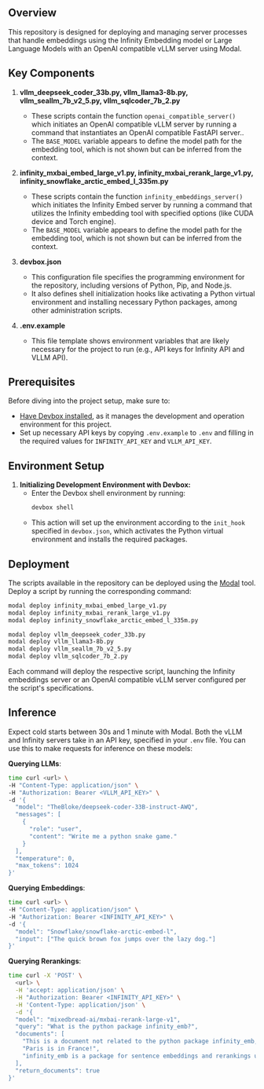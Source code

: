 ## Overview
This repository is designed for deploying and managing server processes that handle embeddings using the Infinity Embedding model or Large Language Models with an OpenAI compatible vLLM server using Modal.

## Key Components
1. **vllm_deepseek_coder_33b.py, vllm_llama3-8b.py, vllm_seallm_7b_v2_5.py, vllm_sqlcoder_7b_2.py**
   - These scripts contain the function `openai_compatible_server()` which initiates an OpenAI compatible vLLM server by running a command that instantiates an OpenAI compatible FastAPI server..
   - The `BASE_MODEL` variable appears to define the model path for the embedding tool, which is not shown but can be inferred from the context.

2. **infinity_mxbai_embed_large_v1.py, infinity_mxbai_rerank_large_v1.py, infinity_snowflake_arctic_embed_l_335m.py**
   - These scripts contain the function `infinity_embeddings_server()` which initiates the Infinity Embed server by running a command that utilizes the Infinity embedding tool with specified options (like CUDA device and Torch engine).
   - The `BASE_MODEL` variable appears to define the model path for the embedding tool, which is not shown but can be inferred from the context.

3. **devbox.json**
   - This configuration file specifies the programming environment for the repository, including versions of Python, Pip, and Node.js.
   - It also defines shell initialization hooks like activating a Python virtual environment and installing necessary Python packages, among other administration scripts.

4. **.env.example**
   - This file template shows environment variables that are likely necessary for the project to run (e.g., API keys for Infinity API and VLLM API).
   
## Prerequisites
Before diving into the project setup, make sure to:
- [Have Devbox installed](https://www.jetify.com/devbox/docs/installing_devbox/), as it manages the development and operation environment for this project.
- Set up necessary API keys by copying `.env.example` to `.env` and filling in the required values for `INFINITY_API_KEY` and `VLLM_API_KEY`.

## Environment Setup
1. **Initializing Development Environment with Devbox:**
   - Enter the Devbox shell environment by running:
     ```bash
     devbox shell
     ```
   - This action will set up the environment according to the `init_hook` specified in `devbox.json`, which activates the Python virtual environment and installs the required packages.

## Deployment
The scripts available in the repository can be deployed using the [Modal](https://modal.com/docs/examples/hello_world) tool. Deploy a script by running the corresponding command:
```bash
modal deploy infinity_mxbai_embed_large_v1.py
modal deploy infinity_mxbai_rerank_large_v1.py
modal deploy infinity_snowflake_arctic_embed_l_335m.py

modal deploy vllm_deepseek_coder_33b.py
modal deploy vllm_llama3-8b.py
modal deploy vllm_seallm_7b_v2_5.py
modal deploy vllm_sqlcoder_7b_2.py
```
Each command will deploy the respective script, launching the Infinity embeddings server or an OpenAI compatible vLLM server configured per the script's specifications.

## Inference

Expect cold starts between 30s and 1 minute with Modal. Both the vLLM and Infinity servers take in an API key, specified in your `.env` file. You can use this to make requests for inference on these models:

**Querying LLMs**:
```bash
time curl <url> \
-H "Content-Type: application/json" \
-H "Authorization: Bearer <VLLM_API_KEY>" \
-d '{
  "model": "TheBloke/deepseek-coder-33B-instruct-AWQ",
  "messages": [
    {
      "role": "user",
      "content": "Write me a python snake game."
    }
  ],
  "temperature": 0,
  "max_tokens": 1024
}'
```

**Querying Embeddings**:
```bash
time curl <url> \
-H "Content-Type: application/json" \
-H "Authorization: Bearer <INFINITY_API_KEY>" \
-d '{
  "model": "Snowflake/snowflake-arctic-embed-l",
  "input": ["The quick brown fox jumps over the lazy dog."]
}'
```

**Querying Rerankings**:
```bash
time curl -X 'POST' \
  <url> \
  -H 'accept: application/json' \
  -H "Authorization: Bearer <INFINITY_API_KEY>" \
  -H 'Content-Type: application/json' \
  -d '{                                          
  "model": "mixedbread-ai/mxbai-rerank-large-v1",     
  "query": "What is the python package infinity_emb?",
  "documents": [                                                                  
    "This is a document not related to the python package infinity_emb, hence...",
    "Paris is in France!",                                                                                
    "infinity_emb is a package for sentence embeddings and rerankings using transformer models in Python!"
  ],                      
  "return_documents": true
}'
```
